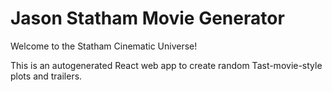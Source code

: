# Jason Statham Movie Generator

Welcome to the Statham Cinematic Universe!

This is an autogenerated React web app to create random Tast-movie-style plots and trailers.

